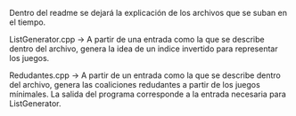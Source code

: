 Dentro del readme se dejará la explicación de los archivos que se suban en el tiempo.

ListGenerator.cpp -> A partir de una entrada como la que se describe dentro del archivo, genera la idea de un indice invertido para representar los juegos.

Redudantes.cpp -> A partir de un entrada como la que se describe dentro del archivo, genera las coaliciones redudantes a partir de los juegos mínimales. La salida del programa corresponde a la entrada necesaria para ListGenerator.

